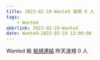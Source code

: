 ```yaml
---
title: 2023-02-19-Wanted 違規 0 人
tags:
    - Wanted
abbrlink: 2023-02-19-Wanted
date: Wanted-2023-02-19 12:00:00
---
```

Wanted 板 [板規連結](https://www.ptt.cc/bbs/Wanted/M.1608829773.A.D3B.html)
昨天違規 0 人
